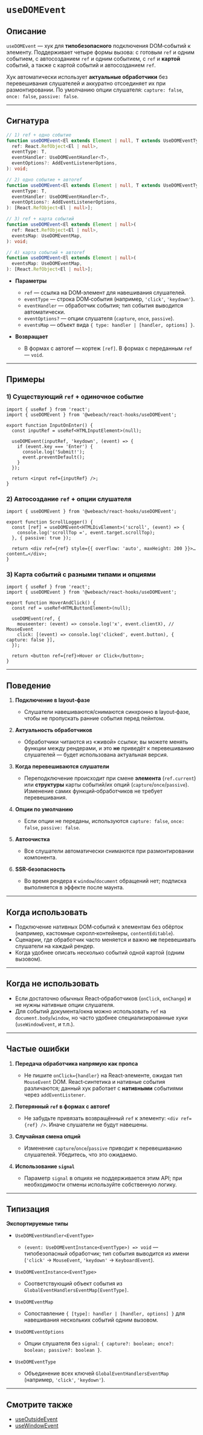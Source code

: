 # `useDOMEvent`

## Описание

`useDOMEvent` — хук для **типобезопасного** подключения DOM‑событий к элементу. Поддерживает четыре формы вызова: с готовым `ref` и одним событием, с автосозданием `ref` и одним событием, с `ref` и **картой** событий, а также с картой событий и автосозданием `ref`.

Хук автоматически использует **актуальные обработчики** без перевешивания слушателей и аккуратно отсоединяет их при размонтировании. По умолчанию опции слушателя: `capture: false`, `once: false`, `passive: false`.

---

## Сигнатура

```ts
// 1) ref + одно событие
function useDOMEvent<El extends Element | null, T extends UseDOMEventType>(
  ref: React.RefObject<El | null>,
  eventType: T,
  eventHandler: UseDOMEventHandler<T>,
  eventOptions?: AddEventListenerOptions,
): void;

// 2) одно событие + автoref
function useDOMEvent<El extends Element | null, T extends UseDOMEventType>(
  eventType: T,
  eventHandler: UseDOMEventHandler<T>,
  eventOptions?: AddEventListenerOptions,
): [React.RefObject<El | null>];

// 3) ref + карта событий
function useDOMEvent<El extends Element | null>(
  ref: React.RefObject<El | null>,
  eventsMap: UseDOMEventMap,
): void;

// 4) карта событий + автoref
function useDOMEvent<El extends Element | null>(
  eventsMap: UseDOMEventMap,
): [React.RefObject<El | null>];
```

- **Параметры**
   - `ref` — ссылка на DOM‑элемент для навешивания слушателей.
   - `eventType` — строка DOM‑события (например, `'click'`, `'keydown'`).
   - `eventHandler` — обработчик события; тип события выводится автоматически.
   - `eventOptions?` — опции слушателя (`capture`, `once`, `passive`).
   - `eventsMap` — объект вида `{ type: handler | [handler, options] }`.

- **Возвращает**
   - В формах с автoref — кортеж `[ref]`. В формах с переданным `ref` — `void`.

---

## Примеры

### 1) Существующий `ref` + одиночное событие

```tsx
import { useRef } from 'react';
import { useDOMEvent } from '@webeach/react-hooks/useDOMEvent';

export function InputOnEnter() {
  const inputRef = useRef<HTMLInputElement>(null);

  useDOMEvent(inputRef, 'keydown', (event) => {
    if (event.key === 'Enter') {
      console.log('Submit!');
      event.preventDefault();
    }
  });

  return <input ref={inputRef} />;
}
```

### 2) Автосоздание `ref` + опции слушателя

```tsx
import { useDOMEvent } from '@webeach/react-hooks/useDOMEvent';

export function ScrollLogger() {
  const [ref] = useDOMEvent<HTMLDivElement>('scroll', (event) => {
    console.log('scrollTop =', event.target.scrollTop);
  }, { passive: true });

  return <div ref={ref} style={{ overflow: 'auto', maxHeight: 200 }}>…content…</div>;
}
```

### 3) Карта событий с разными типами и опциями

```tsx
import { useRef } from 'react';
import { useDOMEvent } from '@webeach/react-hooks/useDOMEvent';

export function HoverAndClick() {
  const ref = useRef<HTMLButtonElement>(null);

  useDOMEvent(ref, {
    mouseenter: (event) => console.log('x', event.clientX), // MouseEvent
    click: [(event) => console.log('clicked', event.button), { capture: false }],
  });

  return <button ref={ref}>Hover or Click</button>;
}
```

---

## Поведение

1. **Подключение в layout‑фазе**
   - Слушатели навешиваются/снимаются синхронно в layout‑фазе, чтобы не пропускать ранние события перед пейнтом.

2. **Актуальность обработчиков**
   - Обработчики читаются из «живой» ссылки; вы можете менять функции между рендерами, и это **не** приведёт к перевешиванию слушателей — будет использована актуальная версия.

3. **Когда перевешиваются слушатели**
   - Переподключение происходит при смене **элемента** (`ref.current`) или **структуры** карты событий/их опций (`capture`/`once`/`passive`). Изменение самих функций‑обработчиков не требует перевешивания.

4. **Опции по умолчанию**
   - Если опции не переданы, используются `capture: false`, `once: false`, `passive: false`.

5. **Автоочистка**
   - Все слушатели автоматически снимаются при размонтировании компонента.

6. **SSR‑безопасность**
   - Во время рендера к `window`/`document` обращений нет; подписка выполняется в эффекте после маунта.

---

## Когда использовать

- Подключение нативных DOM‑событий к элементам без обёрток (например, кастомные скролл‑контейнеры, `contentEditable`).
- Сценарии, где обработчик часто меняется и важно **не** перевешивать слушатели на каждый рендер.
- Когда удобнее описать несколько событий одной картой (одним вызовом).

---

## Когда **не** использовать

- Если достаточно обычных React‑обработчиков (`onClick`, `onChange`) и не нужны нативные опции слушателя.
- Для событий документа/окна можно использовать `ref` на `document.body`/`window`, но часто удобнее специализированные хуки (`useWindowEvent`, и т.п.).

---

## Частые ошибки

1. **Передача обработчика напрямую как пропса**
   - Не пишите `onClick={handler}` на React‑элементе, ожидая тип `MouseEvent` DOM. React‑синтетика и нативные события различаются; данный хук работает с **нативными** событиями через `addEventListener`.

2. **Потерянный `ref` в формах с автoref**
   - Не забудьте привязать возвращённый `ref` к элементу: `<div ref={ref} />`. Иначе слушатели не будут навешены.

3. **Случайная смена опций**
   - Изменение `capture`/`once`/`passive` приводит к перевешиванию слушателей. Убедитесь, что это ожидаемо.

4. **Использование `signal`**
   - Параметр `signal` в опциях не поддерживается этим API; при необходимости отмены используйте собственную логику.

---

## Типизация

**Экспортируемые типы**

- `UseDOMEventHandler<EventType>`
   - `(event: UseDOMEventInstance<EventType>) => void` — типобезопасный обработчик; тип события выводится из имени (`'click'` → `MouseEvent`, `'keydown'` → `KeyboardEvent`).

- `UseDOMEventInstance<EventType>`
   - Соответствующий объект события из `GlobalEventHandlersEventMap[EventType]`.

- `UseDOMEventMap`
   - Сопоставление `{ [type]: handler | [handler, options] }` для навешивания нескольких событий одним вызовом.

- `UseDOMEventOptions`
   - Опции слушателя без `signal`: `{ capture?: boolean; once?: boolean; passive?: boolean }`.

- `UseDOMEventType`
   - Объединение всех ключей `GlobalEventHandlersEventMap` (например, `'click'`, `'keydown'`).

---

## Смотрите также

- [useOutsideEvent](useOutsideEvent.md)
- [useWindowEvent](useWindowEvent.md)
